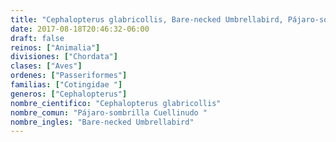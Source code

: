 ```yaml
---
title: "Cephalopterus glabricollis, Bare-necked Umbrellabird, Pájaro-sombrilla Cuellinudo "
date: 2017-08-18T20:46:32-06:00
draft: false
reinos: ["Animalia"]
divisiones: ["Chordata"]
clases: ["Aves"]
ordenes: ["Passeriformes"]
familias: ["Cotingidae "]
generos: ["Cephalopterus"]
nombre_cientifico: "Cephalopterus glabricollis"
nombre_comun: "Pájaro-sombrilla Cuellinudo "
nombre_ingles: "Bare-necked Umbrellabird"
---
```

